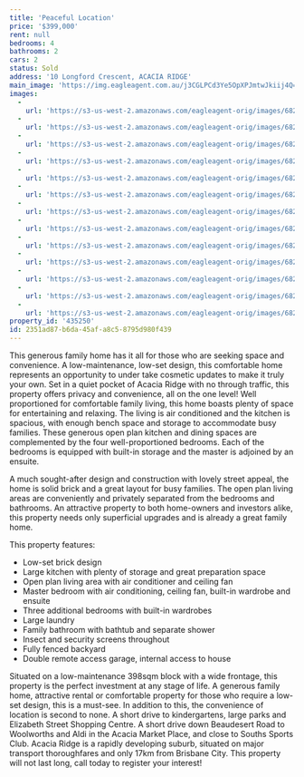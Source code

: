 ```yaml
---
title: 'Peaceful Location'
price: '$399,000'
rent: null
bedrooms: 4
bathrooms: 2
cars: 2
status: Sold
address: '10 Longford Crescent, ACACIA RIDGE'
main_image: 'https://img.eagleagent.com.au/j3CGLPCd3Ye5OpXPJmtwJkiij4Q=/1280x854/smart/https://s3-us-west-2.amazonaws.com/eagleagent-orig/images/6822229/129682038-image-M.jpg'
images:
  -
    url: 'https://s3-us-west-2.amazonaws.com/eagleagent-orig/images/6822241/129682038-image-L.jpg'
  -
    url: 'https://s3-us-west-2.amazonaws.com/eagleagent-orig/images/6822240/129682038-image-K.jpg'
  -
    url: 'https://s3-us-west-2.amazonaws.com/eagleagent-orig/images/6822239/129682038-image-J.jpg'
  -
    url: 'https://s3-us-west-2.amazonaws.com/eagleagent-orig/images/6822238/129682038-image-I.jpg'
  -
    url: 'https://s3-us-west-2.amazonaws.com/eagleagent-orig/images/6822237/129682038-image-H.jpg'
  -
    url: 'https://s3-us-west-2.amazonaws.com/eagleagent-orig/images/6822236/129682038-image-G.jpg'
  -
    url: 'https://s3-us-west-2.amazonaws.com/eagleagent-orig/images/6822235/129682038-image-F.jpg'
  -
    url: 'https://s3-us-west-2.amazonaws.com/eagleagent-orig/images/6822234/129682038-image-E.jpg'
  -
    url: 'https://s3-us-west-2.amazonaws.com/eagleagent-orig/images/6822233/129682038-image-D.jpg'
  -
    url: 'https://s3-us-west-2.amazonaws.com/eagleagent-orig/images/6822232/129682038-image-C.jpg'
  -
    url: 'https://s3-us-west-2.amazonaws.com/eagleagent-orig/images/6822231/129682038-image-B.jpg'
  -
    url: 'https://s3-us-west-2.amazonaws.com/eagleagent-orig/images/6822230/129682038-image-A.jpg'
  -
    url: 'https://s3-us-west-2.amazonaws.com/eagleagent-orig/images/6822229/129682038-image-M.jpg'
property_id: '435250'
id: 2351ad87-b6da-45af-a8c5-8795d980f439
---
```

This generous family home has it all for those who are seeking space and convenience. A low-maintenance, low-set design, this comfortable home represents an opportunity to under take cosmetic updates to make it truly your own. Set in a quiet pocket of Acacia Ridge with no through traffic, this property offers privacy and convenience, all on the one level! Well proportioned for comfortable family living, this home boasts plenty of space for entertaining and relaxing. The living is air conditioned and the kitchen is spacious, with enough bench space and storage to accommodate busy families. These generous open plan kitchen and dining spaces are complemented by the four well-proportioned bedrooms. Each of the bedrooms is equipped with built-in storage and the master is adjoined by an ensuite.

A much sought-after design and construction with lovely street appeal, the home is solid brick and a great layout for busy families. The open plan living areas are conveniently and privately separated from the bedrooms and bathrooms. An attractive property to both home-owners and investors alike, this property needs only superficial upgrades and is already a great family home.

This property features:

*  Low-set brick design
*  Large kitchen with plenty of storage and great preparation space
*  Open plan living area with air conditioner and ceiling fan
*  Master bedroom with air conditioning, ceiling fan, built-in wardrobe and ensuite
*  Three additional bedrooms with built-in wardrobes
*  Large laundry
*  Family bathroom with bathtub and separate shower
*  Insect and security screens throughout
*  Fully fenced backyard
*  Double remote access garage, internal access to house

Situated on a low-maintenance 398sqm block with a wide frontage, this property is the perfect investment at any stage of life. A generous family home, attractive rental or comfortable property for those who require a low-set design, this is a must-see. In addition to this, the convenience of location is second to none. A short drive to kindergartens, large parks and Elizabeth Street Shopping Centre. A short drive down Beaudesert Road to Woolworths and Aldi in the Acacia Market Place, and close to Souths Sports Club. Acacia Ridge is a rapidly developing suburb, situated on major transport thoroughfares and only 17km from Brisbane City. This property will not last long, call today to register your interest!